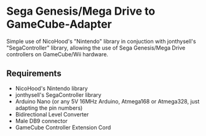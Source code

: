 # Sega Genesis/Mega Drive to GameCube-Adapter

Simple use of NicoHood's "Nintendo" library in conjuction with jonthysell's "SegaController" library, allowing the use of Sega Genesis/Mega Drive controllers on GameCube/Wii hardware.

## Requirements

- NicoHood's Nintendo library
- jonthysell's SegaController library
- Arduino Nano (or any 5V 16MHz Arduino, Atmega168 or Atmega328, just adapting the pin numbers)
- Bidirectional Level Converter
- Male DB9 connector
- GameCube Controller Extension Cord
 